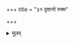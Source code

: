 +++
title = "३१ दृशानो रुक्म"

+++
<details><summary>मूलम्</summary>

दृ॒शा॒नो रु॒क्म उ॒र्व्या व्य॑द्यौद्दु॒र्मर्ष॒मायु॑श्श्रि॒ये रु॑चा॒नः ।  
अ॒ग्निर॒मृतो॑ अभव॒द्वयो॑भि॒र्यदे॑न॒न्द्यौरज॑नयत्सु॒रेताः॑ ॥ [९]
</details>

<div class="js_include" url="/vedAH_Rk/shAkalam/saMhitA/sarvASh_TIkAH/10/045/08_dRshAno_rukma.md"  newLevelForH1="5" includeTitle="false"> </div>  

